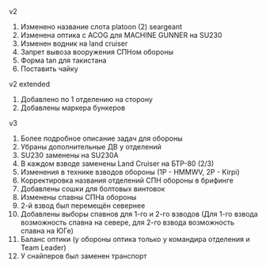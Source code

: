 v2

1. Изменено название слота platoon (2) seargeant
2. Изменена оптика с ACOG для MACHINE GUNNER на SU230
3. Изменен водник на land cruiser
4. Запрет вывоза вооружения СПНом обороны
5. Форма tan для такистана
6. Поставить чайку

v2 extended

1. Добавлено по 1 отделению на сторону
2. Добавлены маркера бункеров

v3 

1. Более подробное описание задач для обороны
2. Убраны дополнительные ДВ у отделений
3. SU230 заменены на SU230A
4. В каждом взводе заменены Land Cruiser на БТР-80 (2/3)
5. Изменения в технике взводов обороны (1P - HMMWV, 2P - Kirpi)
6. Корректировка названия отделений СПН обороны в брифинге
7. Добавлены сошки для болтовых винтовок
8. Изменены спавны СПНа обороны
9. 2-й взвод был перемещён севернее
10. Добавлены выборы спавнов для 1-го и 2-го взводов (Для 1-го взвода возможность спавна на севере, для 2-го взвода возможность спавна на ЮГе)
11. Баланс оптики (у обороны оптика только у командира отделения и Team Leader)
12. У снайперов был заменен транспорт
